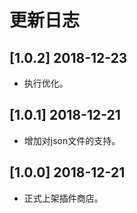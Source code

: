 # 更新日志

## [1.0.2] 2018-12-23
- 执行优化。

## [1.0.1] 2018-12-21
- 增加对json文件的支持。

## [1.0.0] 2018-12-21
- 正式上架插件商店。